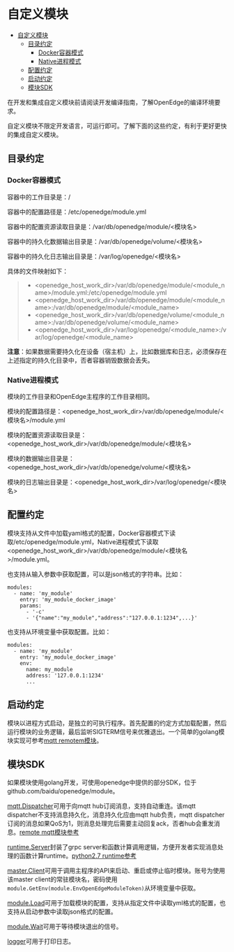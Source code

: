 # 自定义模块

- [自定义模块](#自定义模块)
  - [目录约定](#目录约定)
    - [Docker容器模式](#docker容器模式)
    - [Native进程模式](#native进程模式)
  - [配置约定](#配置约定)
  - [启动约定](#启动约定)
  - [模块SDK](#模块sdk)

在开发和集成自定义模块前请阅读开发编译指南，了解OpenEdge的编译环境要求。

自定义模块不限定开发语言，可运行即可。了解下面的这些约定，有利于更好更快的集成自定义模块。

## 目录约定

### Docker容器模式

容器中的工作目录是：/

容器中的配置路径是：/etc/openedge/module.yml

容器中的配置资源读取目录是：/var/db/openedge/module/<模块名>

容器中的持久化数据输出目录是：/var/db/openedge/volume/<模块名>

容器中的持久化日志输出目录是：/var/log/openedge/<模块名>

具体的文件映射如下：

> - <openedge_host_work_dir>/var/db/openedge/module/<module_name>/module.yml:/etc/openedge/module.yml
> - <openedge_host_work_dir>/var/db/openedge/module/<module_name>:/var/db/openedge/module/<module_name>
> - <openedge_host_work_dir>/var/db/openedge/volume/<module_name>:/var/db/openedge/volume/<module_name>
> - <openedge_host_work_dir>/var/log/openedge/<module_name>:/var/log/openedge/<module_name>

**注意**：如果数据需要持久化在设备（宿主机）上，比如数据库和日志，必须保存在上述指定的持久化目录中，否者容器销毁数据会丢失。

### Native进程模式

模块的工作目录和OpenEdge主程序的工作目录相同。

模块的配置路径是：<openedge_host_work_dir>/var/db/openedge/module/<模块名>/module.yml

模块的配置资源读取目录是：<openedge_host_work_dir>/var/db/openedge/module/<模块名>

模块的数据输出目录是：<openedge_host_work_dir>/var/db/openedge/volume/<模块名>

模块的日志输出目录是：<openedge_host_work_dir>/var/log/openedge/<模块名>

## 配置约定

模块支持从文件中加载yaml格式的配置，Docker容器模式下读取/etc/openedge/module.yml，Native进程模式下读取<openedge_host_work_dir>/var/db/openedge/module/<模块名>/module.yml。

也支持从输入参数中获取配置，可以是json格式的字符串。比如：

    modules:
      - name: 'my_module'
        entry: 'my_module_docker_image'
        params:
          - '-c'
          - '{"name":"my_module","address":"127.0.0.1:1234",...}'

也支持从环境变量中获取配置。比如：

    modules:
      - name: 'my_module'
        entry: 'my_module_docker_image'
        env:
          name: my_module
          address: '127.0.0.1:1234'
          ...

## 启动约定

模块以进程方式启动，是独立的可执行程序。首先配置的约定方式加载配置，然后运行模块的业务逻辑，最后监听SIGTERM信号来优雅退出。一个简单的golang模块实现可参考[mqtt remotem模块](https://github.com/baidu/openedge/tree/master/openedge-remote-mqtt)。

## 模块SDK

如果模块使用golang开发，可使用openedge中提供的部分SDK，位于github.com/baidu/openedge/module。

[mqtt.Dispatcher](https://github.com/baidu/openedge/blob/master/module/mqtt/dispatcher.go)可用于向mqtt hub订阅消息，支持自动重连。该mqtt dispatcher不支持消息持久化，消息持久化应由mqtt hub负责，mqtt dispatcher订阅的消息如果QoS为1，则消息处理完后需要主动回复ack，否者hub会重发消息。[remote mqtt模块参考](https://github.com/baidu/openedge/blob/master/openedge-remote-mqtt/main.go)

[runtime.Server](https://github.com/baidu/openedge/blob/master/module/function/runtime/server.go)封装了grpc server和函数计算调用逻辑，方便开发者实现消息处理的函数计算runtime。[python2.7 runtime参考](https://github.com/baidu/openedge/blob/master/openedge-function-runtime-python27/openedge_function_runtime_python27.py)

[master.Client](https://github.com/baidu/openedge/blob/master/module/master/client.go)可用于调用主程序的API来启动、重启或停止临时模块。账号为使用该master client的常驻模块名，密码使用```module.GetEnv(module.EnvOpenEdgeModuleToken)```从环境变量中获取。

[module.Load](https://github.com/baidu/openedge/blob/master/module/module.go)可用于加载模块的配置，支持从指定文件中读取yml格式的配置，也支持从启动参数中读取json格式的配置。

[module.Wait](https://github.com/baidu/openedge/blob/master/module/module.go)可用于等待模块退出的信号。

[logger](https://github.com/baidu/openedge/blob/master/module/logger/logger.go)可用于打印日志。
